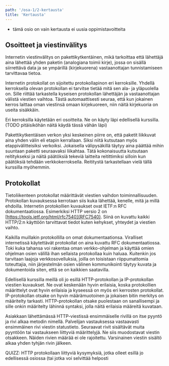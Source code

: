 ```yaml
---
path: '/osa-1/2-kertausta'
title: 'Kertausta'
---
```


<text-box variant='learningObjectives' name='Oppimistavoitteet'>

- tämä osio on vain kertausta ei uusia oppimistavoitteita

</text-box>

## Osoitteet ja viestinvälitys

Internetin viestinvälitys on pakettikytkentäinen, mikä tarkoittaa että lähettäjä aina lähettää yhden paketin (analogiana toimii kirje), jossa on sisällä siirrettävä data ja se ympärillä (kirjekuorena) vastaanottajan tunnistamiseen tarvittavaa tietoa.

Internetin protokollat on sijoitettu protokollapinon eri kerroksille. Yhdellä kerroksella olevan protokollan ei tarvitse tietää mitä sen ala- ja yläpuolella on. Sille riittää tarkastella kyseisen protokollan lähettäjän ja vastaanottajan välistä viestien vaihtoa. Tästä automaattisesti seuraa, että kun jokainen kerros laittaa oman viestinsä omaan kirjekuoreen, niin näitä kirjekuoria on useita sisäkkäin.

<quiz id="afbefe02-8bf3-4a73-b71d-e851c2c6b59b"></quiz>

Eri kerroksilla käytetään eri osoitteita. Ne on käyty läpi edellisellä kurssilla. (TODO pitäisiköhän näitä käydä tässä vähän läpi)

<quiz id="ad711046-8a1d-4e03-8b6f-e545ee9bdcd0"></quiz>

Pakettikytkentäisen verkon yksi keskeinen piirre on, että paketit liikkuvat aina yhden välin eli etapin kerrallaan. Siksi niitä kutsutaan myös etappivälitteisiksi verkoiksi. Jokaisella välipysäkillä täytyy aina päättää mihin suuntaan paketti seuraavaksi liikahtaa. Tätä kokonaisuutta kutsutaan reititykseksi ja näitä päätöksiä tekeviä laitteita reitittimiksi silloin kun päätöksiä tehdään verkkokerroksella. Reititystä tarkastellaan vielä tällä kurssilla myöhemmin.

## Protokollat

Tietoliikenteen protokollat määrittävät viestien vaihdon toiminnallisuuden. Protokollan kuvauksessa kerrotaan siis kuka lähettää, kenelle, mitä ja millä ehdoilla.  Internetin protokollien kuvaukset ovat IETF:n RFC dokumentaatiossa. Esimerkiksi HTTP versio 2 on [https://tools.ietf.org/html/rfc7540](RFC7540). Siinä on kuvattu kaikki HTTP/2:n käyttöön tarvittavat tiedot kuten kehykset, yhteydet ja viestien vaihto. 

Kaikilla muillakin protokollilla on omat dokumentaationsa. Viralliset internetissä käytettävät protokollat on aina kuvattu RFC dokumentaatiossa. Toki kuka tahansa voi rakentaa oman verkko-ohjelman ja käyttää omien ohjelman osien välillä ihan sellaista protokollaa kuin haluaa. Kuitenkin jos tarvitaan laajoja verkkosovelluksia, joilla on toisistaan riippumattomia toteuttajia, niin järjestelmän osien välinen kommunikointi täytyy kuvata ja dokumentoida siten, että se on kaikkien saatavilla.

Edellisellä kurssilla meillä oli jo esillä HTTP-protokollan ja IP-protokollan viestien kuvaukset. Ne ovat keskenään hyvin erilaisia, koska protokollien määrittelyt ovat hyvin erilaisia ja kyseessä on myös eri kerrosten protokollat. IP-protokollan otsake on hyvin määrämuotoinen ja jokaisen bitin merkitys on määritelty tarkasti.  HTTP-protokollan otsake puolestaan on sanallisempi ja sille onkin määritelty lähinnä syntaksi, jolla näitä erilaisia määreitä kuvataan.

Asiakkaan lähettämässä HTTP-viestissä ensimmäiselle rivillä on itse pyyntö ja rivi alkaa metodin nimellä. Palvelijan vastauksessa vastaavasti ensimmäinen rivi viestin statustieto. Seuraavat rivit sisältävät  muita pyyntöön tai vastaukseen liittyviä määrittelyjä. Ne siis muodostavat viestin otsakkeen. Näiden rivien määrää ei ole rajoitettu. Varsinainen viestin sisältö alkaa yhden tyhjän rivin jälkeen. 

QUIZZ: HTTP protokollaan liittyviä kysymyksiä, jotka olleet esillä jo edellisessä osiossa (tai jotka voi selvittää helposti




